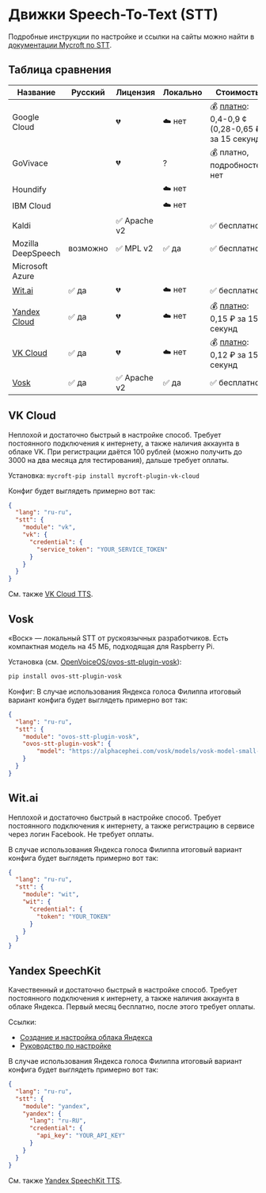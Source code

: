 # Движки Speech-To-Text (STT)

Подробные инструкции по настройке и ссылки на сайты можно найти в [документации Mycroft по STT](https://mycroft-ai.gitbook.io/docs/using-mycroft-ai/customizations/stt-engine).

## Таблица сравнения
| Название                          | Русский  | Лицензия        | Локально | Стоимость
| --------------------------------- | -------- | --------------- | -------- | ---------
| Google Cloud                      |          | 💔              | ☁️ нет  | 💰 [платно](https://cloud.google.com/speech-to-text/pricing): 0,4-0,9 ¢ (0,28-0,65 ₽) за 15 секунд
| GoVivace                          |          | 💔              | ?       | 💰 платно, подробностей нет
| Houndify                          |          |                 | ☁️ нет   | 
| IBM Cloud                         |          |                 | ☁️ нет   | 
| Kaldi                             |          | ✅ Apache v2    |          | ✅ бесплатно
| Mozilla DeepSpeech                | возможно | ✅ MPL v2       | ✅ да    | ✅ бесплатно
| Microsoft Azure                   |          |                 |          | 
| [Wit.ai](#witai)                 | ✅ да    | 💔              | ☁️ нет   | ✅ бесплатно
| [Yandex Cloud](#yandex-speechkit) | ✅ да    | 💔              | ☁️ нет   | 💰 [платно](https://cloud.yandex.ru/prices): 0,15 ₽ за 15 секунд
| [VK Cloud](#vk-cloud)             | ✅ да    | 💔              | ☁️ нет   | 💰 [платно](https://mcs.mail.ru/cloud-voice/#pricing): 0,12 ₽ за 15 секунд
| [Vosk](#vosk)                     | ✅ да    | ✅ Apache v2    | ✅ да    | ✅ бесплатно

## VK Cloud
Неплохой и достаточно быстрый в настройке способ. Требует постоянного подключения к интернету, а также наличия аккаунта в облаке VK.
При регистрации даётся 100 рублей (можно получить до 3000 на два месяца для тестирования), дальше требует оплаты.

Установка:
`mycroft-pip install mycroft-plugin-vk-cloud`

Конфиг будет выглядеть примерно вот так:
```json
{
  "lang": "ru-ru",
  "stt": {
    "module": "vk",
    "vk": {
      "credential": {
        "service_token": "YOUR_SERVICE_TOKEN"
      }
    }
  }
}
```

См. также [VK Cloud TTS](./TTS.md#vk-cloud).

## Vosk
«Воск» — локальный STT от рускоязычных разработчиков. Есть компактная модель на 45 МБ, подходящая для Raspberry Pi.

Установка (см. [OpenVoiceOS/ovos-stt-plugin-vosk](https://github.com/OpenVoiceOS/ovos-stt-plugin-vosk)):
```bash
pip install ovos-stt-plugin-vosk
```

Конфиг:
В случае использования Яндекса голоса Филиппа итоговый вариант конфига будет выглядеть примерно вот так:
```json
{
  "lang": "ru-ru",
  "stt": {
    "module": "ovos-stt-plugin-vosk",
    "ovos-stt-plugin-vosk": {
        "model": "https://alphacephei.com/vosk/models/vosk-model-small-ru-0.22.zip"
    }
  }
}
```

## Wit.ai
Неплохой и достаточно быстрый в настройке способ. Требует постоянного подключения к интернету, а также регистрацию в сервисе через логин Facebook.
Не требует оплаты.

В случае использования Яндекса голоса Филиппа итоговый вариант конфига будет выглядеть примерно вот так:
```json
{
  "lang": "ru-ru",
  "stt": {
    "module": "wit",
    "wit": {
      "credential": {
        "token": "YOUR_TOKEN"
      }
    }
  }
}
```

## Yandex SpeechKit
Качественный и достаточно быстрый в настройке способ. Требует постоянного подключения к интернету, а также наличия аккаунта в облаке Яндекса.
Первый месяц бесплатно, после этого требует оплаты.

Ссылки:
- [Создание и настройка облака Яндекса](https://cloud.yandex.ru/services/speechkit)
- [Руководство по настройке](https://mycroft-ai.gitbook.io/docs/using-mycroft-ai/customizations/stt-engine#yandex-speechkit-stt)

В случае использования Яндекса голоса Филиппа итоговый вариант конфига будет выглядеть примерно вот так:
```json
{
  "lang": "ru-ru",
  "stt": {
    "module": "yandex",
    "yandex": {
      "lang": "ru-RU",
      "credential": {
        "api_key": "YOUR_API_KEY"
      }
    }
  }
}
```

См. также [Yandex SpeechKit TTS](./TTS.md#yandex-speechkit).
